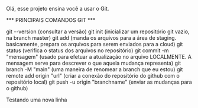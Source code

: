 Olá, esse projeto ensina você a usar o Git.

*** PRINCIPAIS COMANDOS GIT ***

git --version (consultar a versão)
git init (inicializar um repositório git vazio, na branch master)
git add (manda os arquivos para a área de staging. basicamente, prepara os arquivos para serem enviados para a cloud)
git status (verifica o status dos arquivos no repositório)
git commit -m "mensagem" (usado para efetuar a atualização no arquivo LOCALMENTE. A mensagem serve para descrever o que aquela mudança representa)
git branch -M "main" (uma maneira de renomear a branch que eu estou)
git remote add origin "url" (criar a conexão do repositório do github com o repositório local)
git push -u origin "branchname" (enviar as mudanças para o github)

Testando uma nova linha

